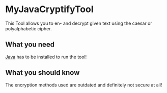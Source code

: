 # MyJavaCryptifyTool

This Tool allows you to en- and decrypt given text using the caesar or polyalphabetic cipher.

## What you need

[Java](https://www.java.com/de/download/) has to be installed to run the tool!

## What you should know

The encryption methods used are outdated and definitely not secure at all!
